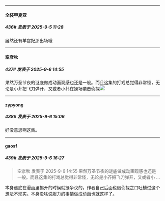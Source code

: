 ﻿
*****

####  全装甲夏亚  
##### 436#       发表于 2025-9-5 11:28

居然还有羊宫妃那出场哦


*****

####  空彦秋  
##### 437#       发表于 2025-9-6 14:55

果然万圣节夜的谜底做成动画观感也还是一般。而且这集的打戏总觉得非常怪，无论是小芥把飞刀弹开，又或者小芥在操场袭击侦探<img src="https://static.stage1st.com/image/smiley/face2017/001.png" referrerpolicy="no-referrer">


*****

####  zypyong  
##### 438#       发表于 2025-9-6 15:06

好没意思啊这集。


*****

####  gaosf  
##### 439#       发表于 2025-9-6 16:27

<blockquote>空彦秋 发表于 2025-9-6 14:55
果然万圣节夜的谜底做成动画观感也还是一般。而且这集的打戏总觉得非常怪，无论是小芥把飞刀弹开，又或者小 ...</blockquote>
本身谜底在漫画里揭开的时候就挺争议的，作者自己后面也借侦探之口吐槽过这个想法不现实。本身没啥说服力的事情做成动画也就这样了。

